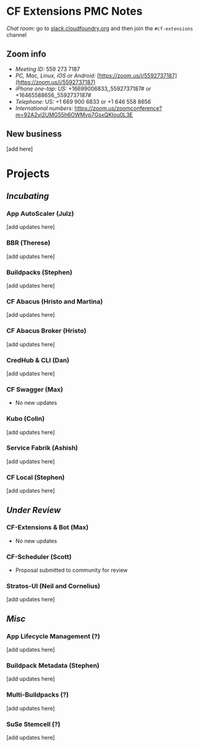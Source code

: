 # CF Extensions PMC Notes

*Chat room:* go to [slack.cloudfoundry.org](https://slack.cloudfoundry.org) and then join the `#cf-extensions` channel

## Zoom info

- *Meeting ID:* 559 273 7187
- *PC, Mac, Linux, iOS or Android:* [https://zoom.us/j/5592737187](https://zoom.us/j/5592737187)
- *iPhone one-tap: US:* +16699006833,,5592737187#  or +16465588656,,5592737187# 
- *Telephone:* US: +1 669 900 6833  or +1 646 558 8656 
- *International numbers:* https://zoom.us/zoomconference?m=92A2yi2UMG55h6OWMvp7GsxQKIou0L3E

## New business

[add here]

# Projects

## _Incubating_

### App AutoScaler (Julz)

[add updates here]

### BBR (Therese)

[add updates here]

### Buildpacks (Stephen)

[add updates here]

### CF Abacus (Hristo and Martina)

[add updates here]

### CF Abacus Broker (Hristo)

[add updates here]

### CredHub & CLI (Dan)

[add updates here]

### CF Swagger (Max)

- No new updates

### Kubo (Colin)

[add updates here]

### Service Fabrik (Ashish)

[add updates here]

### CF Local (Stephen)

[add updates here]

## _Under Review_

### CF-Extensions & Bot (Max)

- No new updates

### CF-Scheduler (Scott)

- Proposal submitted to community for review

### Stratos-UI (Neil and Cornelius)

[add updates here]

## _Misc_

### App Lifecycle Management (?)

[add updates here]

### Buildpack Metadata (Stephen)

[add updates here]

### Multi-Buildpacks (?)

[add updates here]

### SuSe Stemcell (?)

[add updates here]
